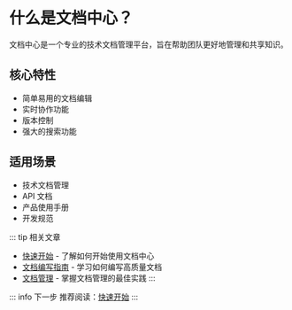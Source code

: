 # 什么是文档中心？

文档中心是一个专业的技术文档管理平台，旨在帮助团队更好地管理和共享知识。

## 核心特性

- 简单易用的文档编辑
- 实时协作功能
- 版本控制
- 强大的搜索功能

## 适用场景

- 技术文档管理
- API 文档
- 产品使用手册
- 开发规范

::: tip 相关文章
- [快速开始](/guide/getting-started) - 了解如何开始使用文档中心
- [文档编写指南](/guide/writing) - 学习如何编写高质量文档
- [文档管理](/guide/management) - 掌握文档管理的最佳实践
:::

::: info 下一步
推荐阅读：[快速开始](/guide/getting-started)
:::

